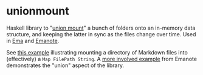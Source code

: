 # unionmount

Haskell library to "[union mount](https://en.wikipedia.org/wiki/Union_mount)" a bunch of folders onto an in-memory data structure, and keeping the latter in sync as the files change over time. Used in [Ema](https://ema.srid.ca) and [Emanote](https://note.ema.srid.ca).

See [this example](https://github.com/srid/ema-template/blob/c2f1cc491aae7342ec783c87a61fbe0a73754906/src/Main.hs#L205-L213) illustrating mounting a directory of Markdown files into (effectively) a `Map FilePath String`. A [more involved example](https://github.com/srid/emanote/blob/f35d4a14cd5dfa2a871f926d8537e56908806da8/src/Emanote/Source.hs#L28-L34) from Emanote demonstrates the "union" aspect of the library.
